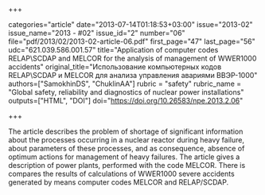 +++

categories="article"
date="2013-07-14T01:18:53+03:00"
issue="2013-02"
issue_name="2013 - #02"
issue_id="2"
number="06"
file="pdf/2013/02/2013-02-article-06.pdf"
first_page="47"
last_page="56"
udc="621.039.586.001.57"
title="Application of computer codes RELAP\SCDAP and MELCOR for the analysis of management of WWER1000 accidents"
original_title="Использование компьютерных кодов RELAP\SCDAP и MELCOR для анализа управления авариями ВВЭР-1000"
authors=["SamokhinDS", "ChuklinAA"]
rubric = "safety"
rubric_name = "Global safety, reliability and diagnostics of nuclear power installations"
outputs=["HTML", "DOI"]
doi="https://doi.org/10.26583/npe.2013.2.06"

+++

The article describes the problem of shortage of significant information about the processes occurring in a nuclear reactor during heavy failure, about parameters of these processes, and as consequence, absence of optimum actions for management of heavy failures. The article gives a description of power plants, performed with the code MELCOR. There is compares the results of calculations of WWER1000 severe accidents generated by means computer codes MELCOR and RELAP/SCDAP.